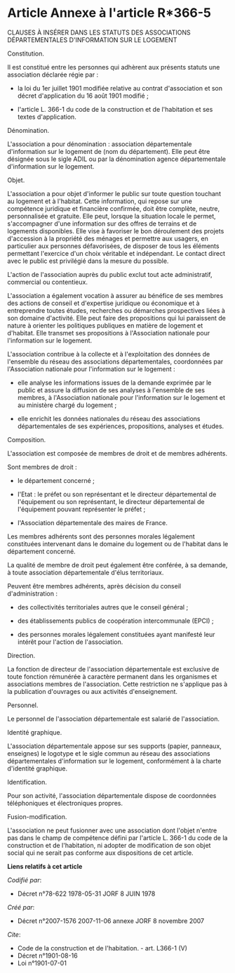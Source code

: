 # Article Annexe à l'article R*366-5

CLAUSES À INSÉRER DANS LES STATUTS DES ASSOCIATIONS DÉPARTEMENTALES D'INFORMATION SUR LE LOGEMENT

Constitution.

Il est constitué entre les personnes qui adhèrent aux présents statuts une association déclarée régie par :

- la loi du 1er juillet 1901 modifiée relative au contrat d'association et son décret d'application du 16 août 1901 modifié ;

- l'article L. 366-1 du code de la construction et de l'habitation et ses textes d'application.

Dénomination.

L'association a pour dénomination : association départementale d'information sur le logement de (nom du département). Elle
peut être désignée sous le sigle ADIL ou par la dénomination agence départementale d'information sur le logement.

Objet.

L'association a pour objet d'informer le public sur toute question touchant au logement et à l'habitat. Cette information,
qui repose sur une compétence juridique et financière confirmée, doit être complète, neutre, personnalisée et gratuite. Elle
peut, lorsque la situation locale le permet, s'accompagner d'une information sur des offres de terrains et de logements
disponibles. Elle vise à favoriser le bon déroulement des projets d'accession à la propriété des ménages et permettre aux
usagers, en particulier aux personnes défavorisées, de disposer de tous les éléments permettant l'exercice d'un choix
véritable et indépendant. Le contact direct avec le public est privilégié dans la mesure du possible.

L'action de l'association auprès du public exclut tout acte administratif, commercial ou contentieux.

L'association a également vocation à assurer au bénéfice de ses membres des actions de conseil et d'expertise juridique ou
économique et à entreprendre toutes études, recherches ou démarches prospectives liées à son domaine d'activité. Elle peut
faire des propositions qui lui paraissent de nature à orienter les politiques publiques en matière de logement et d'habitat.
Elle transmet ses propositions à l'Association nationale pour l'information sur le logement.

L'association contribue à la collecte et à l'exploitation des données de l'ensemble du réseau des associations
départementales, coordonnées par l'Association nationale pour l'information sur le logement :

- elle analyse les informations issues de la demande exprimée par le public et assure la diffusion de ses analyses à
l'ensemble de ses membres, à l'Association nationale pour l'information sur le logement et au ministère chargé du logement ;

- elle enrichit les données nationales du réseau des associations départementales de ses expériences, propositions, analyses
et études.

Composition.

L'association est composée de membres de droit et de membres adhérents.

Sont membres de droit :

- le département concerné ;

- l'Etat : le préfet ou son représentant et le directeur départemental de l'équipement ou son représentant, le directeur
départemental de l'équipement pouvant représenter le préfet ;

- l'Association départementale des maires de France.

Les membres adhérents sont des personnes morales légalement constituées intervenant dans le domaine du logement ou de
l'habitat dans le département concerné.

La qualité de membre de droit peut également être conférée, à sa demande, à toute association départementale d'élus
territoriaux.

Peuvent être membres adhérents, après décision du conseil d'administration :

- des collectivités territoriales autres que le conseil général ;

- des établissements publics de coopération intercommunale (EPCI) ;

- des personnes morales légalement constituées ayant manifesté leur intérêt pour l'action de l'association.

Direction.

La fonction de directeur de l'association départementale est exclusive de toute fonction rémunérée à caractère permanent dans
les organismes et associations membres de l'association. Cette restriction ne s'applique pas à la publication d'ouvrages ou
aux activités d'enseignement.

Personnel.

Le personnel de l'association départementale est salarié de l'association.

Identité graphique.

L'association départementale appose sur ses supports (papier, panneaux, enseignes) le logotype et le sigle commun au réseau
des associations départementales d'information sur le logement, conformément à la charte d'identité graphique.

Identification.

Pour son activité, l'association départementale dispose de coordonnées téléphoniques et électroniques propres.

Fusion-modification.

L'association ne peut fusionner avec une association dont l'objet n'entre pas dans le champ de compétence défini par
l'article L. 366-1 du code de la construction et de l'habitation, ni adopter de modification de son objet social qui ne
serait pas conforme aux dispositions de cet article.

**Liens relatifs à cet article**

_Codifié par_:

  - Décret n°78-622 1978-05-31 JORF 8 JUIN 1978

_Créé par_:

  - Décret n°2007-1576 2007-11-06 annexe JORF 8 novembre 2007

_Cite_:

  - Code de la construction et de l'habitation. - art. L366-1 (V)
  - Décret n°1901-08-16
  - Loi n°1901-07-01
